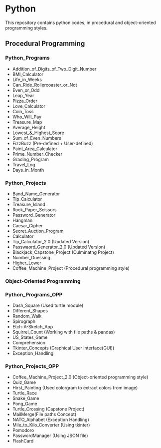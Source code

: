 # Python
This repository contains python codes, in procedural and object-oriented programming styles.

## Procedural Programming

### Python_Programs
   *  Addition_of_Digits_of_Two_Digit_Number
   *  BMI_Calculator
   *  Life_in_Weeks
   *  Can_Ride_Rollercoaster_or_Not
   *  Even_or_Odd
   *  Leap_Year
   *  Pizza_Order
   *  Love_Calculator
   *  Coin_Toss
   *  Who_Will_Pay
   *  Treasure_Map
   *  Average_Height
   *  Lowest_&_Highest_Score
   *  Sum_of_Even_Numbers
   *  FizzBuzz (Pre-defined + User-defined)
   *  Paint_Area_Calculator
   *  Prime_Number_Checker
   *  Grading_Program
   *  Travel_Log
   *  Days_in_Month

### Python_Projects
   *  Band_Name_Generator
   *  Tip_Calculator
   *  Treasure_Island
   *  Rock_Paper_Scissors
   *  Password_Generator
   *  Hangman
   *  Caesar_Cipher
   *  Secret_Auction_Program
   *  Calculator
   *  Tip_Calculator_2.0 (Updated Version)
   *  Passwaord_Generator_2.0 (Updated Version)
   *  Blackjack_Capstone_Project (Culminatng Project)
   *  Number_Guessing
   *  Higher_Lower
   *  Coffee_Machine_Project (Procedural programming style)

### Object-Oriented Programming

### Python_Programs_OPP
   *  Dash_Square (Used turtle module)
   *  Different_Shapes
   *  Random_Walk
   *  Spirograph
   *  Etch-A-Sketch_App
   *  Squirrel_Count (Working with file paths & pandas)
   *  US_States_Game
   *  Comprehension
   *  Tkinter_Concepts (Graphical User Interface(GUI))
   *  Exception_Handling

### Python_Projects_OPP
   *  Coffee_Machine_Project_2.0 (Object-oriented programming style)
   *  Quiz_Game
   *  Hirst_Painting (Used colorgram to extract colors from image)
   *  Turtle_Race
   *  Snake_Game
   *  Pong_Game
   *  Turtle_Crossing (Capstone Project)
   *  MailMerge(File paths Concept)
   *  NATO_Alphabet (Exception Handling)
   *  Mile_to_Kilo_Converter (Using tkinter)
   *  Pomodoro
   *  PasswordManager (Using JSON file)
   *  FlashCard
